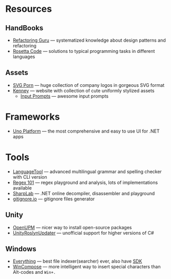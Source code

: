 # Resources
## HandBooks

* [Refactoring Guru](https://refactoring.guru/) — systematized knowledge about design patterns and refactoring
* [Rosetta Code](https://rosettacode.org/wiki/Rosetta_Code) — solutions to typical programming tasks in different
  languages

## Assets

* [SVG Porn](https://svgporn.com/) — huge collection of company logos in gorgeous SVG format
* [Kenney](https://kenney.nl/) — website with collection of cute uniformly stylized assets
  * [Input Prompts](https://kenney.nl/assets/input-prompts) — awesome input prompts
 
# Frameworks

* [Uno Platform](https://platform.uno/) — the most comprehensive and easy to use UI for .NET apps

# Tools

* [LanguageTool](https://languagetool.org/) — advanced multilingual grammar and spelling checker with CLI version
* [Regex 101](https://regex101.com/) — regex playground and analysis, lots of implementations available
* [SharpLab](https://sharplab.io/) — .NET online decompiler, disassembler and playground
* [gitignore.io](https://www.toptal.com/developers/gitignore/) — gitignore files generator

## Unity

* [OpenUPM](https://openupm.com/) — nicer way to install open-source packages
* [UnityRoslynUpdater](https://github.com/DaZombieKiller/UnityRoslynUpdater) — unofficial support for higher versions of C#

## Windows

* [Everything](https://www.voidtools.com/) — best file indexer(searcher) ever, also have
  [SDK](https://www.voidtools.com/support/everything/sdk/)
* [WinCompose](http://wincompose.info/) — more intelligent way to insert special characters than Alt-codes and `Win+.`
